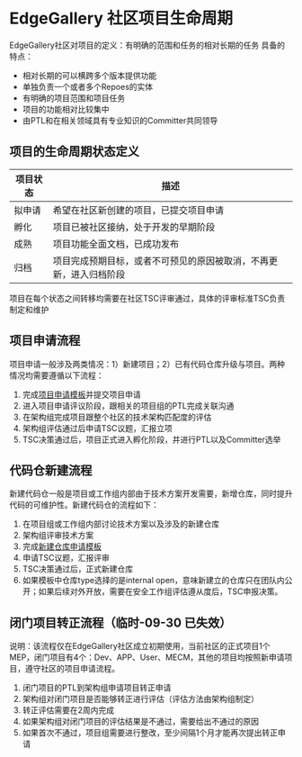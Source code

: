 # EdgeGallery 社区项目生命周期
EdgeGallery社区对项目的定义：有明确的范围和任务的相对长期的任务
具备的特点：
* 相对长期的可以横跨多个版本提供功能
* 单独负责一个或者多个Repoes的实体
* 有明确的项目范围和项目任务
* 项目的功能相对比较集中
* 由PTL和在相关领域具有专业知识的Committer共同领导
## 项目的生命周期状态定义
| 项目状态 | 描述                                |
|------|-----------------------------------|
| 拟申请  | 希望在社区新创建的项目，已提交项目申请               |
| 孵化   | 项目已被社区接纳，处于开发的早期阶段                |
| 成熟   | 项目功能全面文档，已成功发布                    |
| 归档   | 项目完成预期目标，或者不可预见的原因被取消，不再更新，进入归档阶段 |

项目在每个状态之间转移均需要在社区TSC评审通过，具体的评审标准TSC负责制定和维护

## 项目申请流程

项目申请一般涉及两类情况：1）新建项目；2）已有代码仓库升级与项目。两种情况均需要遵循以下流程：

1.	完成[项目申请模板](https://gitee.com/edgegallery/community/tree/master/TSC/Templates)并提交项目申请
2.	进入项目申请评议阶段，跟相关的项目组的PTL完成关联沟通
3.	在架构组完成项目跟整个社区的技术架构匹配度的评估
4.	架构组评估通过后申请TSC议题，汇报立项
5.	TSC决策通过后，项目正式进入孵化阶段，并进行PTL以及Committer选举

## 代码仓新建流程

新建代码仓一般是项目或工作组内部由于技术方案开发需要，新增仓库，同时提升代码的可维护性。新建代码仓的流程如下：

1.	在项目组或工作组内部讨论技术方案以及涉及的新建仓库
2.	架构组评审技术方案
3.	完成[新建仓库申请模板](https://gitee.com/edgegallery/community/tree/master/TSC/Templates)
4.	申请TSC议题，汇报评审
5.	TSC决策通过后，正式新建仓库
6.	如果模板中仓库type选择的是internal open，意味新建立的仓库只在团队内公开；如果后续对外开放，需要在安全工作组评估遵从度后，TSC申报决策。


## 闭门项目转正流程（临时-09-30 已失效）
说明：该流程仅在EdgeGallery社区成立初期使用，当前社区的正式项目1个 MEP，闭门项目有4个：Dev、APP、User、MECM，其他的项目均按照新申请项目，遵守社区的项目申请流程。
1.	闭门项目的PTL到架构组申请项目转正申请
2.	架构组对闭门项目是否能够转正进行评估（评估方法由架构组制定）
3.	转正评估需要在2周内完成
4.	如果架构组对闭门项目的评估结果是不通过，需要给出不通过的原因
5.	如果首次不通过，项目组需要进行整改，至少间隔1个月才能再次提出转正申请
